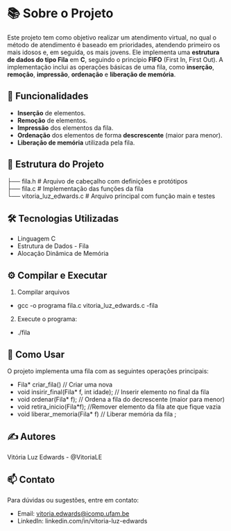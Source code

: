 # 📚 **Sobre o Projeto**
Este projeto tem como objetivo realizar um atendimento virtual, no qual o método de atendimento é baseado em prioridades, atendendo primeiro os mais idosos e, em seguida, os mais jovens. Ele implementa uma **estrutura de dados do tipo Fila** em **C**, seguindo o princípio **FIFO** (First In, First Out). A implementação inclui as operações básicas de uma fila, como **inserção**, **remoção**, **impressão**, **ordenação** e **liberação de memória**.

## 🚀 **Funcionalidades**

- **Inserção** de elementos.
- **Remoção** de elementos.
- **Impressão** dos elementos da fila.
- **Ordenação** dos elementos de forma **descrescente** (maior para menor).
- **Liberação de memória** utilizada pela fila.

## 📁 **Estrutura do Projeto**
├── fila.h         # Arquivo de cabeçalho com definições e protótipos  
├── fila.c         # Implementação das funções da fila  
└── vitoria_luz_edwards.c  # Arquivo principal com função main e testes

## 🛠️ **Tecnologias Utilizadas**
- Linguagem C
- Estrutura de Dados - Fila
- Alocação Dinâmica de Memória

## ⚙️ **Compilar e Executar**
1. Compilar arquivos
- gcc -o programa fila.c vitoria_luz_edwards.c -fila
2. Execute o programa: 
- ./fila

## 📖 **Como Usar**
O projeto implementa uma fila com as seguintes operações principais:

- Fila* criar_fila() // Criar uma nova 
- void insirir_final(Fila* f, int idade); // Inserir elemento no final da fila 
- void ordenar(Fila* f); // Ordena a fila do decrescente (maior para menor) 
- void retira_inicio(Fila*f); //Remover elemento da fila ate que fique vazia  
- void liberar_memoria(Fila* f) // Liberar memória da fila ;

## ✍️ **Autores**
Vitória Luz Edwards - @VitoriaLE

## 📫 **Contato**
Para dúvidas ou sugestões, entre em contato:
- Email: vitoria.edwards@icomp.ufam.be
- LinkedIn: linkedin.com/in/vitoria-luz-edwards

